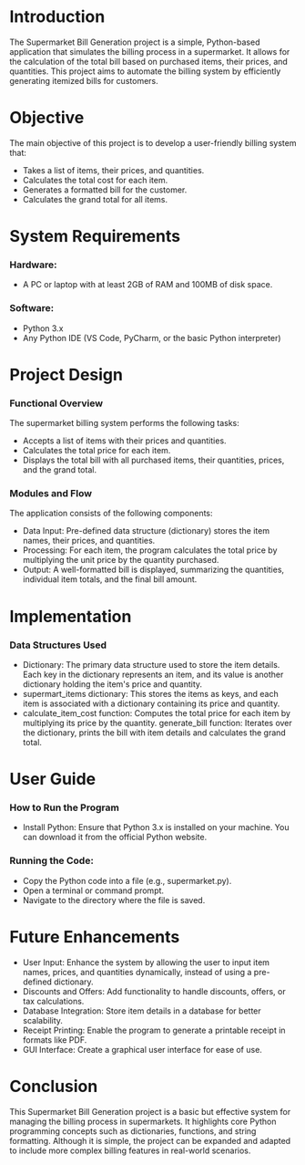 # Introduction

The Supermarket Bill Generation project is a simple, Python-based application that simulates the billing process in a supermarket. It allows for the calculation of the total bill based on purchased items, their prices, and quantities. This project aims to automate the billing system by efficiently generating itemized bills for customers.

# Objective

The main objective of this project is to develop a user-friendly billing system that:
* Takes a list of items, their prices, and quantities.
* Calculates the total cost for each item.
* Generates a formatted bill for the customer.
* Calculates the grand total for all items.

# System Requirements
### Hardware:
* A PC or laptop with at least 2GB of RAM and 100MB of disk space.
### Software:
* Python 3.x
* Any Python IDE (VS Code, PyCharm, or the basic Python interpreter)

# Project Design
### Functional Overview
 The supermarket billing system performs the following tasks:
* Accepts a list of items with their prices and quantities.
* Calculates the total price for each item.
* Displays the total bill with all purchased items, their quantities, prices, and the grand total.
### Modules and Flow
  The application consists of the following components:
* Data Input: Pre-defined data structure (dictionary) stores the item names, their prices, and quantities.
* Processing: For each item, the program calculates the total price by multiplying the unit price by the quantity purchased.
* Output: A well-formatted bill is displayed, summarizing the quantities, individual item totals, and the final bill amount.

# Implementation
### Data Structures Used
* Dictionary: The primary data structure used to store the item details. Each key in the dictionary represents an item, and its value is another dictionary holding the item's price and quantity.
* supermart_items dictionary: This stores the items as keys, and each item is associated with a dictionary containing its price and quantity.
* calculate_item_cost function: Computes the total price for each item by multiplying its price by the quantity.
generate_bill function: Iterates over the dictionary, prints the bill with item details and calculates the grand total.

# User Guide
### How to Run the Program
* Install Python: Ensure that Python 3.x is installed on your machine. You can download it from the official Python website.
### Running the Code:
* Copy the Python code into a file (e.g., supermarket.py).
* Open a terminal or command prompt.
* Navigate to the directory where the file is saved.

# Future Enhancements
* User Input: Enhance the system by allowing the user to input item names, prices, and quantities dynamically, instead of using a pre-defined dictionary.
* Discounts and Offers: Add functionality to handle discounts, offers, or tax calculations.
* Database Integration: Store item details in a database for better scalability.
* Receipt Printing: Enable the program to generate a printable receipt in formats like PDF.
* GUI Interface: Create a graphical user interface for ease of use.

# Conclusion

This Supermarket Bill Generation project is a basic but effective system for managing the billing process in supermarkets. It highlights core Python programming concepts such as dictionaries, functions, and string formatting. Although it is simple, the project can be expanded and adapted to include more complex billing features in real-world scenarios.








